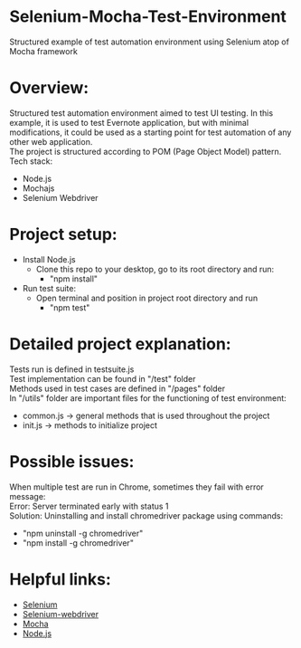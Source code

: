 # Selenium-Mocha-Test-Environment
Structured example of test automation environment using Selenium atop of Mocha framework 


# Overview:
Structured test automation environment aimed to test UI testing. In this example, it is used to test Evernote application,
but with minimal modifications, it could be used as a starting point for test automation of any other web application.<br />
The project is structured according to POM (Page Object Model) pattern.<br />
Tech stack:
- Node.js
- Mochajs
- Selenium Webdriver<br />

# Project setup:
- Install Node.js
	- Clone this repo to your desktop, go to its root directory and run:
		- "npm install"
- Run test suite:
	- Open terminal and position in project root directory and run 
		- "npm test"

# Detailed project explanation:
Tests run is defined in testsuite.js<br />
Test implementation can be found in "/test" folder<br />
Methods used in test cases are defined in "/pages" folder<br />
In "/utils" folder are important files for the functioning of test environment:<br />
- common.js -> general methods that is used throughout the project<br />
- init.js -> methods to initialize project<br />
  
# Possible issues:
When multiple test are run in Chrome, sometimes they fail with error message:<br />
Error: Server terminated early with status 1<br />
Solution: Uninstalling and install chromedriver package using commands:<br />
- "npm uninstall -g chromedriver"<br />
- "npm install -g chromedriver"<br />
  
# Helpful links:
* [Selenium](https://www.selenium.dev/documentation/overview/)
* [Selenium-webdriver](https://www.selenium.dev/selenium/docs/api/javascript/index.html)
* [Mocha](https://mochajs.org/)
* [Node.js](https://nodejs.org/en/docs/)
